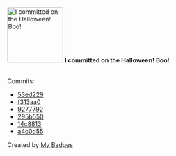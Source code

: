 <img src="https://my-badges.github.io/my-badges/spooky-commit.png" alt="I committed on the Halloween! Boo!" title="I committed on the Halloween! Boo!" width="128">
<strong>I committed on the Halloween! Boo!</strong>
<br><br>

Commits:

- <a href="https://github.com/VatsalSy/Vatsal_CV/commit/53ed2297368f2752533823d97a6796b76329647d">53ed229</a>
- <a href="https://github.com/VatsalSy/The-role-of-viscosity-on-drop-impact-forces/commit/f313aa059805411c8c48a85050cb9d210cdac0cd">f313aa0</a>
- <a href="https://github.com/VatsalSy/Asymmetries-in-coalescence/commit/927779214eb6b3411b8b481f9d2b4c11cf6d69bd">9277792</a>
- <a href="https://github.com/VatsalSy/Asymmetries-in-coalescence/commit/295b55014cb6cde942d1bafa2a30b929cdf10ca8">295b550</a>
- <a href="https://github.com/VatsalSy/Asymmetries-in-coalescence/commit/14c8813bb05ef2a559cf966fa9a0c6c992d3840a">14c8813</a>
- <a href="https://github.com/VatsalSy/The-role-of-viscosity-on-drop-impact-forces/commit/a4c0d559a8484176eb459aea385877cba5718edb">a4c0d55</a>


Created by <a href="https://github.com/my-badges/my-badges">My Badges</a>